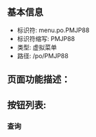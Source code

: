 
## 基本信息

- 标识符: menu.po.PMJP88
- 标识符缩写: PMJP88
- 类型: 虚拟菜单
- 路径: /po/PMJP88

## 页面功能描述：





## 按钮列表:


### 查询


